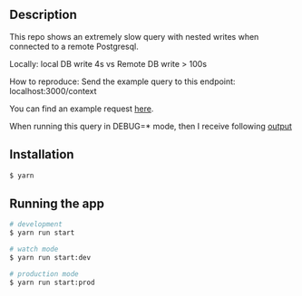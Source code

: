 
## Description

This repo shows an extremely slow query with nested writes when connected to a remote Postgresql.

Locally: local DB write 4s vs Remote DB write > 100s

How to reproduce:
Send the example query to this endpoint: localhost:3000/context

You can find an example request [here](https://gist.github.com/monapasan/adb95a22a8286b22897092934e81683e).

When running this query in DEBUG=* mode, then I receive following [output](https://gist.github.com/monapasan/fa101284270e5e2c522d75b635703872)

## Installation

```bash
$ yarn
```

## Running the app

```bash
# development
$ yarn run start

# watch mode
$ yarn run start:dev

# production mode
$ yarn run start:prod
```
